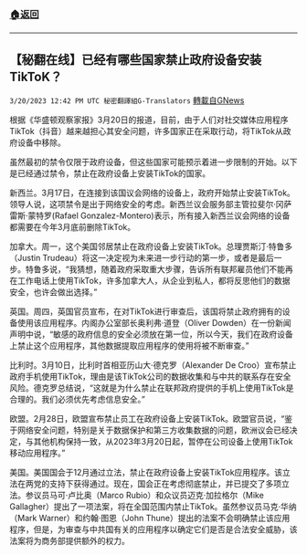 ###  [:house:返回](README.md)
---


## 【秘翻在线】已经有哪些国家禁止政府设备安装TikToK？
`3/20/2023 12:42 PM UTC 秘密翻譯組G-Translators` [轉載自GNews](https://gnews.org/articles/1029882)

根据《华盛顿观察家报》3月20日的报道，目前，由于人们对社交媒体应用程序TikTok（抖音）越来越担心其安全问题，许多国家正在采取行动，将TikTok从政府设备中移除。

虽然最初的禁令仅限于政府设备，但这些国家可能预示着进一步限制的开始。以下是已经通过禁令，禁止在政府设备上安装TikTok的国家。

新西兰。3月17日，在连接到该国议会网络的设备上，政府开始禁止安装TikTok。领导人说，这项禁令是出于网络安全的考虑。新西兰议会服务部主管拉斐尔·冈萨雷斯·蒙特罗(Rafael Gonzalez-Montero)表示，所有接入新西兰议会网络的设备都需要在今年3月底前删除TikTok。

加拿大。周一，这个美国邻居禁止在政府设备上安装TikTok。总理贾斯汀·特鲁多（Justin Trudeau）将这一决定视为未来进一步行动的第一步，或者是最后一步。特鲁多说，“我猜想，随着政府采取重大步骤，告诉所有联邦雇员他们不能再在工作电话上使用TikTok，许多加拿大人，从企业到私人，都将反思他们的数据安全，也许会做出选择。”

英国。周四，英国官员宣布，在对TikTok进行审查后，该国将禁止政府拥有的设备使用该应用程序。内阁办公室部长奥利弗·道登（Oliver Dowden）在一份新闻声明中说，“敏感的政府信息的安全必须放在第一位，所以今天，我们在政府设备上禁止这个应用程序，其他数据提取应用程序的使用将被不断审查。”

比利时。3月10日，比利时首相亚历山大·德克罗（Alexander De Croo）宣布禁止政府手机使用TikTok，理由是该TikTok公司的数据收集和与中共的联系存在安全风险。德克罗总结说，“这就是为什么禁止在联邦政府提供的手机上使用TikTok是合理的。我们必须优先考虑信息安全。”

欧盟。2月28日，欧盟宣布禁止员工在政府设备上安装TikTok。欧盟官员说，“鉴于网络安全问题，特别是关于数据保护和第三方收集数据的问题，欧洲议会已经决定，与其他机构保持一致，从2023年3月20日起，暂停在公司设备上使用TikTok移动应用程序。”

美国。美国国会于12月通过立法，禁止在政府设备上安装TikTok应用程序。该立法在两党的支持下获得通过。现在，国会正在考虑彻底禁止，并已提交了多项立法。参议员马可·卢比奥（Marco Rubio）和众议员迈克·加拉格尔（Mike Gallagher）提出了一项法案，将在全国范围内禁止TikTok。虽然参议员马克·华纳（Mark Warner）和约翰·图恩（John Thune）提出的法案不会明确禁止该应用程序，但是，为审查与中共国有关的应用程序以确定它们是否是合法安全威胁，该法案将为商务部提供额外的权力。
